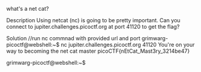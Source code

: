 what's a net cat?

Description
Using netcat (nc) is going to be pretty important. Can you connect to jupiter.challenges.picoctf.org at port 41120 to get the flag?

Solution
//run nc commnad with provided url and port
grimwarg-picoctf@webshell:~$ nc jupiter.challenges.picoctf.org 41120
You're on your way to becoming the net cat master
picoCTF{nEtCat_Mast3ry_3214be47}

grimwarg-picoctf@webshell:~$ 
